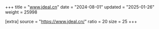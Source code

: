 +++
title = "www.jdeal.cn"
date = "2024-08-01"
updated = "2025-01-26"
weight = 25998

[extra]
source = "https://www.jdeal.cn/"
ratio = 20
size = 25
+++
